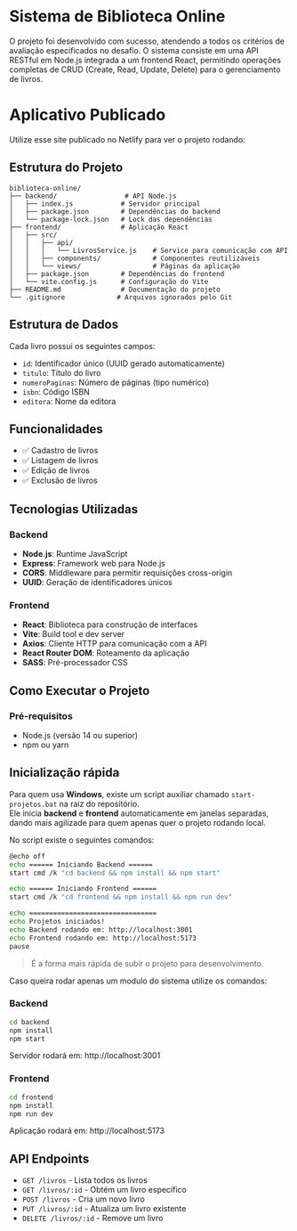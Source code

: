 # Sistema de Biblioteca Online

O projeto foi desenvolvido com sucesso, atendendo a todos os critérios de avaliação especificados no desafio. O sistema consiste em uma API RESTful em Node.js integrada a um frontend React, permitindo operações completas de CRUD (Create, Read, Update, Delete) para o gerenciamento de livros.

# Aplicativo Publicado

Utilize esse site publicado no Netlify para ver o projeto rodando:

## Estrutura do Projeto
```
biblioteca-online/
├── backend/                 # API Node.js
│   ├── index.js            # Servidor principal
│   ├── package.json        # Dependências do backend
│   └── package-lock.json   # Lock das dependências
├── frontend/               # Aplicação React
│   ├── src/
│   │   ├── api/
│   │   │   └── LivrosService.js    # Service para comunicação com API
│   │   ├── components/             # Componentes reutilizáveis
│   │   └── views/                  # Páginas da aplicação
│   ├── package.json        # Dependências do frontend
│   └── vite.config.js      # Configuração do Vite
├── README.md               # Documentação do projeto
└── .gitignore             # Arquivos ignorados pelo Git
```

## Estrutura de Dados

Cada livro possui os seguintes campos:
- `id`: Identificador único (UUID gerado automaticamente)
- `titulo`: Título do livro
- `numeroPaginas`: Número de páginas (tipo numérico)
- `isbn`: Código ISBN
- `editora`: Nome da editora

## Funcionalidades

- ✅ Cadastro de livros
- ✅ Listagem de livros
- ✅ Edição de livros
- ✅ Exclusão de livros

## Tecnologias Utilizadas

### Backend
- **Node.js**: Runtime JavaScript
- **Express**: Framework web para Node.js
- **CORS**: Middleware para permitir requisições cross-origin
- **UUID**: Geração de identificadores únicos

### Frontend
- **React**: Biblioteca para construção de interfaces
- **Vite**: Build tool e dev server
- **Axios**: Cliente HTTP para comunicação com a API
- **React Router DOM**: Roteamento da aplicação
- **SASS**: Pré-processador CSS

## Como Executar o Projeto

### Pré-requisitos
- Node.js (versão 14 ou superior)
- npm ou yarn

## Inicialização rápida

Para quem usa **Windows**, existe um script auxiliar chamado `start-projetos.bat` na raiz do repositório.  
Ele inicia **backend** e **frontend** automaticamente em janelas separadas, dando mais agilizade para quem apenas quer o projeto rodando local.

No script existe o seguintes comandos:
```bash
@echo off
echo ====== Iniciando Backend ======
start cmd /k "cd backend && npm install && npm start"

echo ====== Iniciando Frontend ======
start cmd /k "cd frontend && npm install && npm run dev"

echo ================================
echo Projetos iniciados!
echo Backend rodando em: http://localhost:3001
echo Frontend rodando em: http://localhost:5173
pause
```

> É a forma mais rápida de subir o projeto para desenvolvimento.

Caso queira rodar apenas um modulo do sistema utilize os comandos:

### Backend
```bash
cd backend
npm install
npm start
```
Servidor rodará em: http://localhost:3001

### Frontend
```bash
cd frontend
npm install
npm run dev
```
Aplicação rodará em: http://localhost:5173

## API Endpoints

- `GET /livros` - Lista todos os livros
- `GET /livros/:id` - Obtém um livro específico
- `POST /livros` - Cria um novo livro
- `PUT /livros/:id` - Atualiza um livro existente
- `DELETE /livros/:id` - Remove um livro
